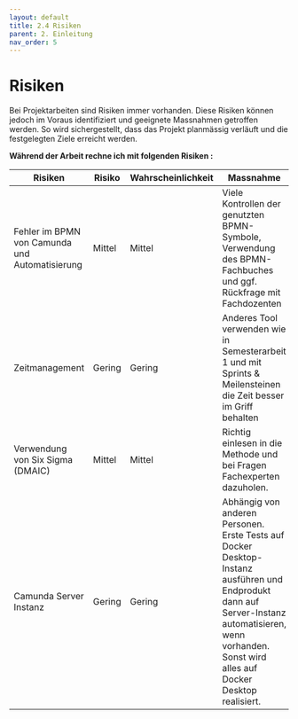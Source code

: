 ```yaml
---
layout: default
title: 2.4 Risiken
parent: 2. Einleitung
nav_order: 5
---
```

# Risiken

Bei Projektarbeiten sind Risiken immer vorhanden. Diese Risiken können jedoch im Voraus identifiziert und geeignete Massnahmen getroffen werden. So wird sichergestellt, dass das Projekt planmässig verläuft und die festgelegten Ziele erreicht werden.

**Während der Arbeit rechne ich mit folgenden Risiken :** 

| Risiken                                        | Risiko | Wahrscheinlichkeit | Massnahme                                                                                                                                                                                              |
| ---------------------------------------------- | ------ | ------------------ | ------------------------------------------------------------------------------------------------------------------------------------------------------------------------------------------------------ |
| Fehler im BPMN von Camunda und Automatisierung | Mittel | Mittel             | Viele Kontrollen der genutzten BPMN-Symbole, Verwendung des BPMN-Fachbuches und ggf. Rückfrage mit Fachdozenten                                                                                        |
| Zeitmanagement                                 | Gering | Gering             | Anderes Tool verwenden wie in Semesterarbeit 1 und mit Sprints & Meilensteinen die Zeit besser im Griff behalten                                                                                       |
| Verwendung von Six Sigma (DMAIC)               | Mittel | Mittel             | Richtig einlesen in die Methode und bei Fragen Fachexperten dazuholen.                                                                                                                                 |
| Camunda Server Instanz                         | Gering | Gering             | Abhängig von anderen Personen. Erste Tests auf Docker Desktop-Instanz ausführen und Endprodukt dann auf Server-Instanz automatisieren, wenn vorhanden. Sonst wird alles auf Docker Desktop realisiert. |


